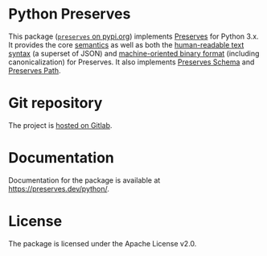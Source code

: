 # Python Preserves

This package ([`preserves` on pypi.org](https://pypi.org/project/preserves/)) implements
[Preserves](https://preserves.dev/) for Python 3.x. It provides the core [semantics][] as well
as both the [human-readable text syntax](https://preserves.dev/preserves-text.html) (a superset
of JSON) and [machine-oriented binary format](https://preserves.dev/preserves-binary.html)
(including canonicalization) for Preserves. It also implements [Preserves
Schema](https://preserves.dev/preserves-schema.html) and [Preserves
Path](https://preserves.dev/preserves-path.html).

# Git repository

The project is [hosted on Gitlab](https://gitlab.com/preserves/preserves).

# Documentation

Documentation for the package is available at <https://preserves.dev/python/>.

# License

The package is licensed under the Apache License v2.0.

[semantics]: https://preserves.dev/preserves.html#semantics
